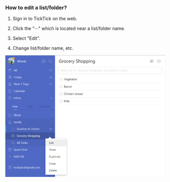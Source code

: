 ### How to edit a list/folder?

1. Sign in to TickTick on the web.

2. Click the "···" which is located near a list/folder name.

3. Select "Edit".

4. Change list/folder name, etc.

![](../../images/ticktick-web-version/list/2.5.4.png)

